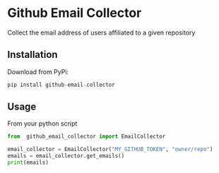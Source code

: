 # Github Email Collector

Collect the email address of users affiliated to a given repository

## Installation

Download from PyPi:
```python
pip install github-email-collector
```

## Usage

From your python script
```python
from  github_email_collector import EmailCollector

email_collector = EmailCollector("MY_GITHUB_TOKEN", "owner/repo")
emails = email_collector.get_emails()
print(emails)
```
